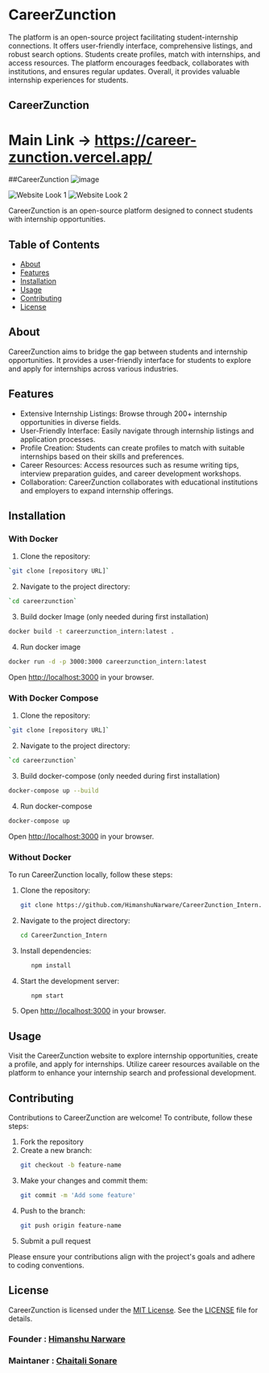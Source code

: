 # CareerZunction

The platform is an open-source project facilitating student-internship connections. It offers user-friendly interface, comprehensive listings, and robust search options. Students create profiles, match with internships, and access resources. The platform encourages feedback, collaborates with institutions, and ensures regular updates. Overall, it provides valuable internship experiences for students.


## CareerZunction

# Main Link -> https://career-zunction.vercel.app/


##CareerZunction
![image](https://github.com/user-attachments/assets/9eabcb6b-5242-4c4b-a7f5-7558f67fdf3c)

![Website Look 1](https://github.com/Anusri2107/CareerZunction_Intern/assets/100567326/005e2982-21ef-46c4-a50e-dd0682446274)
![Website Look 2](https://github.com/Anusri2107/CareerZunction_Intern/assets/100567326/2d26f882-a2e5-4f70-ade3-95847231a6d2)

CareerZunction is an open-source platform designed to connect students with internship opportunities.

## Table of Contents

- [About](#about)
- [Features](#features)
- [Installation](#installation)
- [Usage](#usage)
- [Contributing](#contributing)
- [License](#license)

## About

CareerZunction aims to bridge the gap between students and internship opportunities. It provides a user-friendly interface for students to explore and apply for internships across various industries.

## Features

- Extensive Internship Listings: Browse through 200+ internship opportunities in diverse fields.
- User-Friendly Interface: Easily navigate through internship listings and application processes.
- Profile Creation: Students can create profiles to match with suitable internships based on their skills and preferences.
- Career Resources: Access resources such as resume writing tips, interview preparation guides, and career development workshops.
- Collaboration: CareerZunction collaborates with educational institutions and employers to expand internship offerings.

## Installation

### With Docker
1. Clone the repository:
```bash
`git clone [repository URL]`
```
2. Navigate to the project directory:
```bash
`cd careerzunction`
```
3. Build docker Image (only needed during first installation)
```bash
docker build -t careerzunction_intern:latest .        
```
4. Run docker image
```bash
docker run -d -p 3000:3000 careerzunction_intern:latest
```
Open [http://localhost:3000](http://localhost:3000) in your browser.


### With Docker Compose
1. Clone the repository:
```bash
`git clone [repository URL]`
```
2. Navigate to the project directory:
```bash
`cd careerzunction`
```
3. Build docker-compose (only needed during first installation)
```bash
docker-compose up --build               
```
4. Run docker-compose
```bash
docker-compose up
```
Open [http://localhost:3000](http://localhost:3000) in your browser.


### Without Docker
To run CareerZunction locally, follow these steps:

1. Clone the repository:
   ```bash
   git clone https://github.com/HimanshuNarware/CareerZunction_Intern.git
   ```
2. Navigate to the project directory:
   ```bash
   cd CareerZunction_Intern
   ```
3. Install dependencies:
   ```bash
      npm install
   ```
4. Start the development server:
   ```bash
      npm start
   ```
5. Open [http://localhost:3000](http://localhost:3000) in your browser.

## Usage

Visit the CareerZunction website to explore internship opportunities, create a profile, and apply for internships. Utilize career resources available on the platform to enhance your internship search and professional development.

## Contributing

Contributions to CareerZunction are welcome! To contribute, follow these steps:

1. Fork the repository
2. Create a new branch:
   ```bash
   git checkout -b feature-name
   ```
3. Make your changes and commit them:
   ```bash
   git commit -m 'Add some feature'
   ```
4. Push to the branch:
   ```bash
   git push origin feature-name
   ```
5. Submit a pull request

Please ensure your contributions align with the project's goals and adhere to coding conventions.

## License

CareerZunction is licensed under the [MIT License](LICENSE). See the [LICENSE](LICENSE) file for details.


### Founder   : [Himanshu Narware](https://github.com/HimanshuNarware)
### Maintaner : [Chaitali Sonare](https://github.com/Chaitali-sonare)
